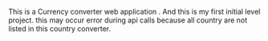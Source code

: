 This is a Currency converter web application .
And this is my first initial level  project.
this may occur  error during api calls  because all country are not listed in this country converter.
